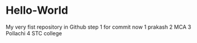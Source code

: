 # Hello-World
My very fist repository in Github
step 1 for commit now
1 prakash
2 MCA
3 Pollachi
4 STC college
